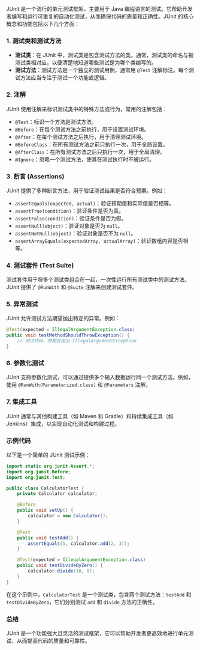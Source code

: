 JUnit 是一个流行的单元测试框架，主要用于 Java 编程语言的测试。它帮助开发者编写和运行可重复的自动化测试，从而确保代码的质量和正确性。JUnit 的核心概念和功能包括以下几个方面：

### 1. **测试类和测试方法**
   - **测试类**：在 JUnit 中，测试类是包含测试方法的类。通常，测试类的命名与被测试类相对应，以便清楚地知道哪些测试是为哪个类编写的。
   - **测试方法**：测试方法是一个独立的测试用例，通常用 `@Test` 注解标注。每个测试方法应当专注于测试一个功能或逻辑。

### 2. **注解**
   JUnit 使用注解来标识测试类中的特殊方法或行为，常用的注解包括：
   - `@Test`：标识一个方法是测试方法。
   - `@Before`：在每个测试方法之前执行，用于设置测试环境。
   - `@After`：在每个测试方法之后执行，用于清理测试环境。
   - `@BeforeClass`：在所有测试方法之前只执行一次，用于全局设置。
   - `@AfterClass`：在所有测试方法之后只执行一次，用于全局清理。
   - `@Ignore`：忽略一个测试方法，使其在测试执行时不被运行。

### 3. **断言 (Assertions)**
   JUnit 提供了多种断言方法，用于验证测试结果是否符合预期。例如：
   - `assertEquals(expected, actual)`：验证预期值和实际值是否相等。
   - `assertTrue(condition)`：验证条件是否为真。
   - `assertFalse(condition)`：验证条件是否为假。
   - `assertNull(object)`：验证对象是否为 `null`。
   - `assertNotNull(object)`：验证对象是否不为 `null`。
   - `assertArrayEquals(expectedArray, actualArray)`：验证数组内容是否相等。

### 4. **测试套件 (Test Suite)**
   测试套件用于将多个测试类组合在一起，一次性运行所有测试类中的测试方法。JUnit 提供了 `@RunWith` 和 `@Suite` 注解来创建测试套件。

### 5. **异常测试**
   JUnit 允许测试方法期望抛出特定的异常。例如：
   ```java
   @Test(expected = IllegalArgumentException.class)
   public void testMethodShouldThrowException() {
       // 测试代码，预期会抛出 IllegalArgumentException
   }
   ```

### 6. **参数化测试**
   JUnit 支持参数化测试，可以通过提供多个输入数据运行同一个测试方法。例如，使用 `@RunWith(Parameterized.class)` 和 `@Parameters` 注解。

### 7. **集成工具**
   JUnit 通常与其他构建工具（如 Maven 和 Gradle）和持续集成工具（如 Jenkins）集成，以实现自动化测试和构建过程。

### 示例代码
以下是一个简单的 JUnit 测试示例：
```java
import static org.junit.Assert.*;
import org.junit.Before;
import org.junit.Test;

public class CalculatorTest {
    private Calculator calculator;

    @Before
    public void setUp() {
        calculator = new Calculator();
    }

    @Test
    public void testAdd() {
        assertEquals(5, calculator.add(2, 3));
    }

    @Test(expected = IllegalArgumentException.class)
    public void testDivideByZero() {
        calculator.divide(10, 0);
    }
}
```

在这个示例中，`CalculatorTest` 是一个测试类，包含两个测试方法：`testAdd` 和 `testDivideByZero`，它们分别测试 `add` 和 `divide` 方法的正确性。

### 总结
JUnit 是一个功能强大且灵活的测试框架，它可以帮助开发者更高效地进行单元测试，从而提高代码的质量和可靠性。